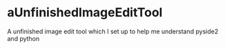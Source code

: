 # aUnfinishedImageEditTool
A unfinished image edit tool which I set up to help me understand pyside2 and python
